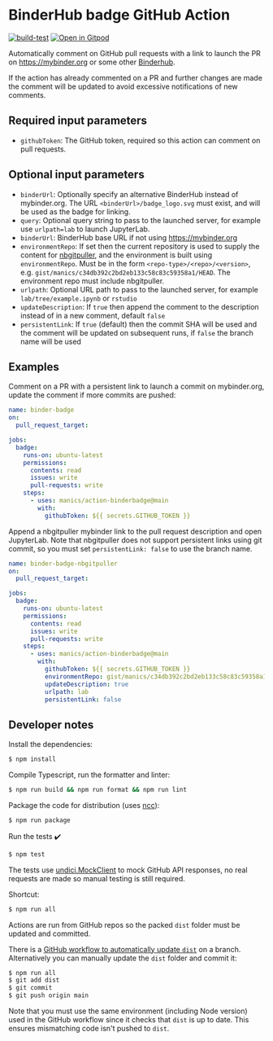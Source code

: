# BinderHub badge GitHub Action

[![build-test](https://github.com/manics/action-binderbadge/workflows/build-test/badge.svg)](https://github.com/manics/action-binderbadge/actions)
[![Open in Gitpod](https://img.shields.io/badge/Gitpod-open-908a85?logo=gitpod)](https://gitpod.io/#https://github.com/manics/action-binderbadge)

Automatically comment on GitHub pull requests with a link to launch the PR on https://mybinder.org or some other [Binderhub](https://github.com/jupyterhub/binderhub).

If the action has already commented on a PR and further changes are made the comment will be updated to avoid excessive notifications of new comments.

## Required input parameters

- `githubToken`: The GitHub token, required so this action can comment on pull requests.

## Optional input parameters

- `binderUrl`: Optionally specify an alternative BinderHub instead of mybinder.org.
  The URL `<binderUrl>/badge_logo.svg` must exist, and will be used as the badge for linking.
- `query`: Optional query string to pass to the launched server, for example use `urlpath=lab` to launch JupyterLab.
- `binderUrl`: BinderHub base URL if not using https://mybinder.org
- `environmentRepo`: If set then the current repository is used to supply the content for [nbgitpuller](https://jupyterhub.github.io/nbgitpuller/),
  and the environment is built using `environmentRepo`.
  Must be in the form `<repo-type>/<repo>/<version>`,
  e.g. `gist/manics/c34db392c2bd2eb133c58c83c59358a1/HEAD`.
  The environment repo must include nbgitpuller.
- `urlpath`: Optional URL path to pass to the launched server, for example `lab/tree/example.ipynb` or `rstudio`
- `updateDescription`: If `true` then append the comment to the description instead of in a new comment, default `false`
- `persistentLink`: If `true` (default) then the commit SHA will be used and the comment will be updated on subsequent runs, if `false` the branch name will be used

## Examples

Comment on a PR with a persistent link to launch a commit on mybinder.org, update the comment if more commits are pushed:

```yaml
name: binder-badge
on:
  pull_request_target:

jobs:
  badge:
    runs-on: ubuntu-latest
    permissions:
      contents: read
      issues: write
      pull-requests: write
    steps:
      - uses: manics/action-binderbadge@main
        with:
          githubToken: ${{ secrets.GITHUB_TOKEN }}
```

Append a nbgitpuller mybinder link to the pull request description and open JupyterLab.
Note that nbgitpuller does not support persistent links using git commit, so you must set `persistentLink: false` to use the branch name.

```yaml
name: binder-badge-nbgitpuller
on:
  pull_request_target:

jobs:
  badge:
    runs-on: ubuntu-latest
    permissions:
      contents: read
      issues: write
      pull-requests: write
    steps:
      - uses: manics/action-binderbadge@main
        with:
          githubToken: ${{ secrets.GITHUB_TOKEN }}
          environmentRepo: gist/manics/c34db392c2bd2eb133c58c83c59358a1/HEAD
          updateDescription: true
          urlpath: lab
          persistentLink: false
```

## Developer notes

Install the dependencies:

```bash
$ npm install
```

Compile Typescript, run the formatter and linter:

```bash
$ npm run build && npm run format && npm run lint
```

Package the code for distribution (uses [ncc](https://github.com/vercel/ncc)):

```bash
$ npm run package
```

Run the tests :heavy_check_mark:

```bash
$ npm test
```

The tests use [undici.MockClient](https://undici.nodejs.org/#/docs/api/MockClient) to mock GitHub API responses, no real requests are made so manual testing is still required.

Shortcut:

```bash
$ npm run all
```

Actions are run from GitHub repos so the packed `dist` folder must be updated and committed.

There is a [GitHub workflow to automatically update `dist`](./.github/workflows/test-and-update.yml) on a branch.
Alternatively you can manually update the `dist` folder and commit it:

```bash
$ npm run all
$ git add dist
$ git commit
$ git push origin main
```

Note that you must use the same environment (including Node version) used in the GitHub workflow since it checks that `dist` is up to date.
This ensures mismatching code isn't pushed to `dist`.
